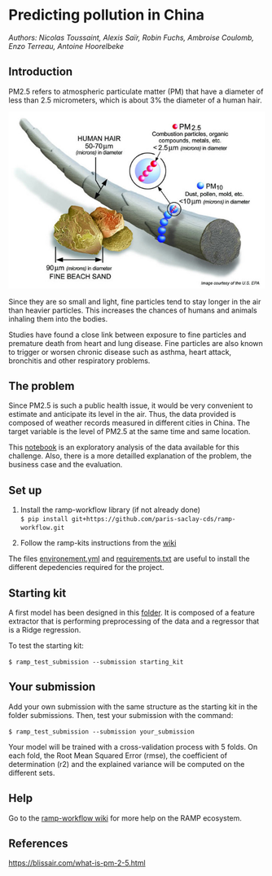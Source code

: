 # Predicting pollution in China

*Authors: Nicolas Toussaint, Alexis Saïr, Robin Fuchs, Ambroise Coulomb, Enzo Terreau, Antoine Hoorelbeke*

## Introduction

PM2.5 refers to atmospheric particulate matter (PM) that have a diameter of less than 2.5 micrometers, which is about 3% the diameter of a human hair.

![pm25_comparison]

Since they are so small and light, fine particles tend to stay longer in the air than heavier particles. This increases the chances of humans and animals inhaling them into the bodies.

Studies have found a close link between exposure to fine particles and premature death from heart and lung disease. Fine particles are also known to trigger or worsen chronic disease such as asthma, heart attack, bronchitis and other respiratory problems.

## The problem

Since PM2.5 is such a public health issue, it would be very convenient to estimate and anticipate its level in the air. Thus, the data provided is composed of weather records measured in different cities in China. The target variable is the level of PM2.5 at the same time and same location.  

This [notebook](./Exploratory-Data-Analysis.ipynb) is an exploratory analysis of the data available for this challenge. Also, there is a more detailled explanation of the problem, the business case and the evaluation.


## Set up

1. Install the ramp-workflow library (if not already done)  
``
$ pip install git+https://github.com/paris-saclay-cds/ramp-workflow.git
``

2. Follow the ramp-kits instructions from the [wiki](https://github.com/paris-saclay-cds/ramp-workflow/wiki) 

The files [environement.yml](environement.yml) and [requirements.txt](requirements.txt) are useful to install the different depedencies required for the project.

## Starting kit

A first model has been designed in this [folder](./submissions/starting_kit). It is composed of a feature extractor that is performing preprocessing of the data and a regressor that is a Ridge regression.

To test the starting kit:  

``
$ ramp_test_submission --submission starting_kit
``

## Your submission

Add your own submission with the same structure as the starting kit in the folder submissions. Then, test your submission with the command:

``
$ ramp_test_submission --submission your_submission
``

Your model will be trained with a cross-validation process with 5 folds. On each fold, the Root Mean Squared Error (rmse), the coefficient of determination (r2) and the explained variance will be computed on the different sets.

## Help

Go to the [ramp-workflow wiki](https://github.com/paris-saclay-cds/ramp-workflow/wiki) for more help on the RAMP ecosystem.


## References

https://blissair.com/what-is-pm-2-5.html

[pm25_comparison]: ./img/pm25_comparison.jpg
